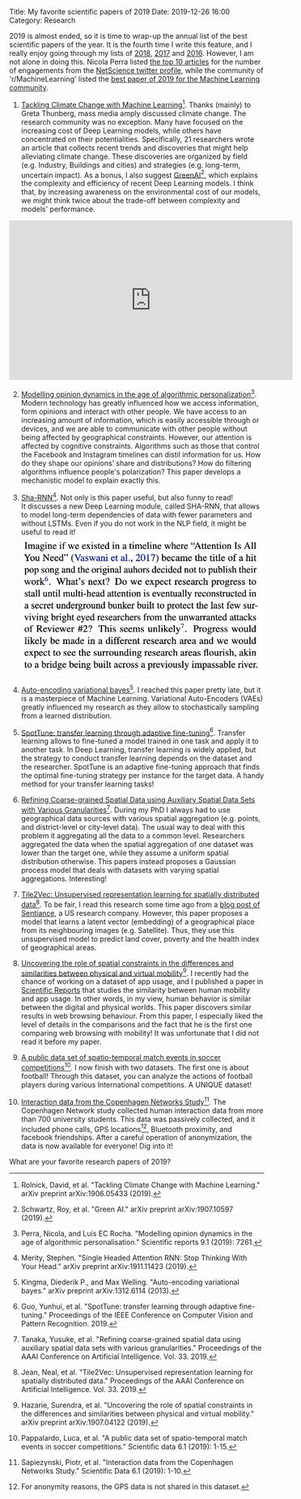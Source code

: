 Title: My favorite scientific papers of 2019
Date: 2019-12-26 16:00
Category: Research

2019 is almost ended, so it is time to wrap-up the annual list of the best scientific papers of the year.
It is the fourth time I write this feature, and I really enjoy going through my lists of [2018](https://www.marcodena.it/blog/my-favorite-scientific-papers-of-2018/), [2017](https://www.marcodena.it/blog/my-favorite-scientific-papers-of-2017/) and [2016](https://www.marcodena.it/blog/my-favorite-scientific-papers-of-2016/). 
However, I am not alone in doing this. 
Nicola Perra listed [the top 10 articles](http://www.nicolaperra.com/twitter-top-10-2019.html) for the number of engagements from the [NetScience twitter profile](https://twitter.com/net_science), while the community of 'r/MachineLearning' listed the [best paper of 2019 for the Machine Learning community](https://www.reddit.com/r/MachineLearning/comments/e8the3/d_what_was_your_favorite_paper_of_2019_and_why/).


1. [Tackling Climate Change with Machine Learning](https://arxiv.org/abs/1906.05433)[^1]. Thanks (mainly) to Greta Thunberg, mass media amply discussed climate change. 
The research community was no exception. Many have focused on the increasing cost of Deep Learning models, while others have concentrated on their potentialities. 
Specifically, 21 researchers wrote an article that collects recent trends and discoveries that might help alleviating climate change. 
These discoveries are organized by field (e.g. Industry, Buildings and cities) and strategies (e.g. long-term, uncertain impact). 
As a bonus, I also suggest [GreenAI](https://arxiv.org/abs/1907.10597)[^2], which explains the complexity and efficiency of recent Deep Learning models. I think that, by increasing awareness on the environmental cost of our models, we might think twice about the trade-off between complexity and models' performance.
<iframe width="560" height="315" src="https://www.youtube.com/embed/O2VyykXbDc4" frameborder="0" allow="accelerometer; autoplay; encrypted-media; gyroscope; picture-in-picture" allowfullscreen></iframe>

2. [Modelling opinion dynamics in the age of algorithmic personalization](https://www.nature.com/articles/s41598-019-43830-2)[^3]. Modern technology has greatly influenced how we access information, form opinions and interact with other people. 
We have access to an increasing amount of information, which is easily accessible through or devices, and we are able to communicate with other people without being affected by geographical constraints. However, our attention is affected by cognitive constraints.
Algorithms such as those that control the Facebook and Instagram timelines can distil information for us. How do they shape our opinions’ share and distributions? How do filtering algorithms influence people's polarization?
This paper develops a mechanistic model to explain exactly this. 

3. [Sha-RNN](http://science.sciencemag.org/content/359/6373/325)[^4]. Not only is this paper useful, but also funny to read!  
It discusses a new Deep Learning module, called SHA-RNN, that allows to model long-term dependencies of data with fewer parameters and without LSTMs.
Even if you do not work in the NLP field, it might be useful to read it!
    ![sha-rnn-paper](/images/SHA-RNN.png)
   
4. [Auto-encoding variational bayes](https://arxiv.org/abs/1312.6114)[^5]. I reached this paper pretty late, but it is a masterpiece of Machine Learning. Variational Auto-Encoders (VAEs) greatly influenced my research as they allow to stochastically sampling from a learned distribution.

5. [SpotTune: transfer learning through adaptive fine-tuning](http://openaccess.thecvf.com/content_CVPR_2019/html/Guo_SpotTune_Transfer_Learning_Through_Adaptive_Fine-Tuning_CVPR_2019_paper.html)[^6]. Transfer learning allows to fine-tuned a model trained in one task and apply it to another task. In Deep Learning, transfer learning is widely applied, but the strategy to conduct transfer learning depends on the dataset and the researcher.
SpotTune is an adaptive fine-tuning approach that finds the optimal fine-tuning strategy per instance for the target data. A handy method for your transfer learning tasks!

6. [Refining Coarse-grained Spatial Data using Auxiliary Spatial Data Sets with Various Granularities](https://arxiv.org/abs/1809.07952)[^7]. During my PhD I always had to use geographical data sources with various spatial aggregation (e.g. points, and district-level or city-level data). 
The usual way to deal with this problem it aggregating all the data to a common level. Researchers aggregated the data when the spatial aggregation of one dataset was lower than the target one, while they assume a uniform spatial distribution otherwise. 
This papers instead proposes a Gaussian process model that deals with datasets with varying spatial aggregations. Interesting!

7. [Tile2Vec: Unsupervised representation learning for spatially distributed data](https://arxiv.org/abs/1805.02855)[^8]. To be fair, I read this research some time ago from a [blog post of Sentiance](https://www.sentiance.com/2018/05/03/venue-mapping/), a US research company. 
However, this paper proposes a model that learns a latent vector (embedding) of a geographical place from its neighbouring images (e.g. Satellite). Thus, they use this unsupervised model to predict land cover, poverty and the health index of geographical areas.

8. [Uncovering the role of spatial constraints in the differences and similarities between physical and virtual mobility](https://arxiv.org/abs/1907.04122)[^9]. I recently had the chance of working on a dataset of app usage, and I published a paper in [Scientific Reports]() that studies the similarity between human mobility and app usage. In other words, in my view, human behavior is similar between the digital and physical worlds.
This paper discovers similar results in web browsing behaviour. From this paper, I especially liked the level of details in the comparisons and the fact that he is the first one comparing web browsing with mobility!
It was unfortunate that I did not read it before my paper.

9. [A public data set of spatio-temporal match events in soccer competitions](https://www.nature.com/articles/s41597-019-0247-7)[^10]. I now finish with two datasets. The first one is about football! Through this dataset, you can analyze the actions of football players during various International competitions. A UNIQUE dataset!

10. [Interaction data from the Copenhagen Networks Study](https://www.nature.com/articles/s41597-019-0325-x)[^11]. The Copenhagen Network study collected human interaction data from more than 700 university students. 
This data was passively collected, and it included phone calls, GPS locations[^12], Bluetooth proximity, and facebook friendships. After a careful operation of anonymization, the data is now available for everyone! Dig into it!

What are your favorite research papers of 2019?



[^1]: Rolnick, David, et al. "Tackling Climate Change with Machine Learning." arXiv preprint arXiv:1906.05433 (2019).
[^2]: Schwartz, Roy, et al. "Green AI." arXiv preprint arXiv:1907.10597 (2019).
[^3]: Perra, Nicola, and Luis EC Rocha. "Modelling opinion dynamics in the age of algorithmic personalisation." Scientific reports 9.1 (2019): 7261.
[^4]: Merity, Stephen. "Single Headed Attention RNN: Stop Thinking With Your Head." arXiv preprint arXiv:1911.11423 (2019).
[^5]: Kingma, Diederik P., and Max Welling. "Auto-encoding variational bayes." arXiv preprint arXiv:1312.6114 (2013).
[^6]: Guo, Yunhui, et al. "SpotTune: transfer learning through adaptive fine-tuning." Proceedings of the IEEE Conference on Computer Vision and Pattern Recognition. 2019.
[^7]: Tanaka, Yusuke, et al. "Refining coarse-grained spatial data using auxiliary spatial data sets with various granularities." Proceedings of the AAAI Conference on Artificial Intelligence. Vol. 33. 2019.
[^8]: Jean, Neal, et al. "Tile2Vec: Unsupervised representation learning for spatially distributed data." Proceedings of the AAAI Conference on Artificial Intelligence. Vol. 33. 2019.
[^9]: Hazarie, Surendra, et al. "Uncovering the role of spatial constraints in the differences and similarities between physical and virtual mobility." arXiv preprint arXiv:1907.04122 (2019).
[^10]: Pappalardo, Luca, et al. "A public data set of spatio-temporal match events in soccer competitions." Scientific data 6.1 (2019): 1-15.
[^11]: Sapiezynski, Piotr, et al. "Interaction data from the Copenhagen Networks Study." Scientific Data 6.1 (2019): 1-10.
[^12]: For anonymity reasons, the GPS data is not shared in this dataset.

